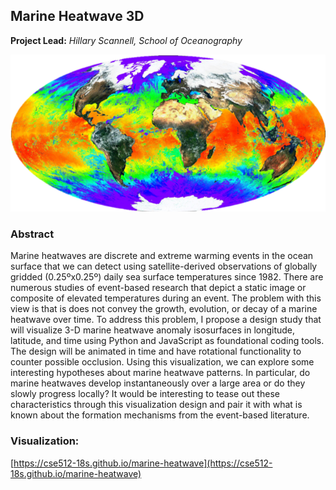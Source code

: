 ## Marine Heatwave 3D
**Project Lead:** *Hillary Scannell, School of Oceanography*

<p align="center">
  <img src="global_sst.png" alt="hi" class="inline"/>
</p>

### Abstract

Marine heatwaves are discrete and extreme warming events in the ocean surface that we can detect using satellite-derived observations of globally gridded (0.25ºx0.25º) daily sea surface temperatures since 1982. There are numerous studies of event-based research that depict a static image or composite of elevated temperatures during an event. The problem with this view is that is does not convey the growth, evolution, or decay of a marine heatwave over time. To address this problem, I propose a design study that will visualize 3-D marine heatwave anomaly isosurfaces in longitude, latitude, and time using Python and JavaScript as foundational coding tools. The design will be animated in time and have rotational functionality to counter possible occlusion. Using this visualization, we can explore some interesting hypotheses about marine heatwave patterns. In particular, do marine heatwaves develop instantaneously over a large area or do they slowly progress locally? It would be interesting to tease out these characteristics through this visualization design and pair it with what is known about the formation mechanisms from the event-based literature.

### Visualization: 
[https://cse512-18s.github.io/marine-heatwave](https://cse512-18s.github.io/marine-heatwave)
